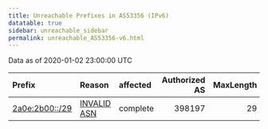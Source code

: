 ```yaml
---
title: Unreachable Prefixes in AS53356 (IPv6)
datatable: true
sidebar: unreachable_sidebar
permalink: unreachable_AS53356-v6.html
---
```


Data as of 2020-01-02 23:00:00 UTC


<div class="datatable-begin"></div>

| Prefix                                                 | Reason                                                                                                | affected   |   Authorized AS |   MaxLength | Anchor                                         |   unreachable /48s |
|:-------------------------------------------------------|:------------------------------------------------------------------------------------------------------|:-----------|----------------:|------------:|:-----------------------------------------------|-------------------:|
| [2a0e:2b00::/29](https://stat.ripe.net/2a0e:2b00::/29) | [INVALID ASN](https://rpki-validator.ripe.net/announcement-preview?asn=AS53356&prefix=2a0e:2b00::/29) | complete   |          398197 |          29 | [RIPE](unreachable_RIPE_NCC_RPKI_Root-v6.html) |             524288 |

<div class="datatable-end"></div>